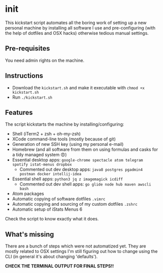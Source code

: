# init
This kickstart script automates all the boring work of setting up a new personal machine by installing all software I use and pre-configuring (with the help of dotfiles and OSX hacks) otherwise tedious manual settings.

## Pre-requisites
You need admin rights on the machine.

## Instructions
* Download the `kickstart.sh` and make it executable with `chmod +x kickstart.sh`
* Run `./kickstart.sh`

## Features
The script kickstarts the machine by installing/configuring:

* Shell (iTerm2 + zsh + oh-my-zsh)
* XCode command-line tools (mostly because of git)
* Generation of new SSH key (using my personal e-mail)
* Homebrew (and all software from them on using formulas and casks for a tidy managed system 😍)
* Essential desktop apps: `google-chrome spectacle atom telegram spotify istat-menus dropbox`
  * Commented out dev desktop apps: `java8 postgres pgadmin4 postman docker intellij-idea`
* Essential shell apps: `python3 jq z imagemagick icdiff`
  * Commented out dev shell apps: `go glide node hub maven awscli bash`
* Atom packages
* Automatic copying of software dotfiles `.vimrc`
* Automatic copying and sourcing of my custom dotfiles `.zshrc`
* Automatic setup of iStats Menus 6

Check the script to know exactly what it does.

## What's missing
There are a bunch of steps which were not automatized yet. They are mostly related to OSX settings I'm still figuring out how to change using the CLI (in general it's about changing 'defaults').

**CHECK THE TERMINAL OUTPUT FOR FINAL STEPS!!**
